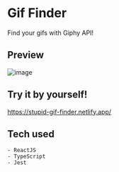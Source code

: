 # Gif Finder

Find your gifs with Giphy API!

## Preview
![image](https://user-images.githubusercontent.com/73798322/203617591-d0036253-c562-4234-8213-47eb2733057a.png)

## Try it by yourself!
https://stupid-gif-finder.netlify.app/


## Tech used
    - ReactJS
    - TypeScript
    - Jest
